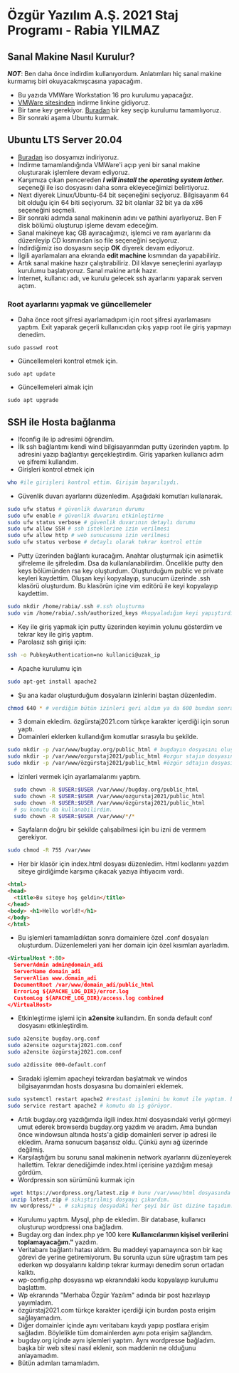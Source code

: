# Özgür Yazılım A.Ş. 2021 Staj Programı - Rabia YILMAZ

## Sanal Makine Nasıl Kurulur?
***NOT***: Ben daha önce indirdim kullanıyordum. Anlatımları hiç sanal makine kurmamış biri okuyacakmışcasına yapacağım.
* Bu yazıda VMWare Workstation 16 pro kurulumu yapacağız.
* [VMWare sitesinden](https://www.vmware.com/products/workstation-pro/workstation-pro-evaluation.html) indirme linkine gidiyoruz.
* Bir tane key gerekiyor. [Buradan](https://gist.github.com/gopalindians/ec3f3076f185b98353f514b26ed76507) bir key seçip kurulumu tamamlıyoruz.
* Bir sonraki aşama Ubuntu kurmak.

## Ubuntu LTS Server 20.04
* [Buradan](https://ubuntu.com/download/server/step2) iso dosyamızı indiriyoruz.
* İndirme tamamlandığında VMWare'i açıp yeni bir sanal makine oluşturarak işlemlere devam ediyoruz.
* Karşımıza çıkan pencereden ***I will install the operating system lather.*** seçeneği ile iso dosyasını daha sonra ekleyeceğimizi belirtiyoruz.
* Next diyerek Linux/Ubuntu-64 bit seçeneğini seçiyoruz. Bilgisayarım 64 bit olduğu için 64 biti seçiyorum. 32 bit olanlar 32 bit ya da x86 seçeneğini seçmeli.
* Bir sonraki adımda sanal makinenin adını ve pathini ayarlıyoruz. Ben F disk bölümü oluşturup işleme devam edeceğim.
* Sanal makineye kaç GB ayıracağımızı, işlemci ve ram ayarlarını da düzenleyip CD kısmından iso file seçeneğini seçiyoruz.
* İndirdiğimiz iso dosyasını seçip **OK** diyerek devam ediyoruz.
* İlgili ayarlamaları ana ekranda **edit machine** kısmından da yapabiliriz.
* Artık sanal makine hazır çalıştırabiliriz. Dil klavye seneçlerini ayarlayıp kurulumu başlatıyoruz. Sanal makine artık hazır.
* İnternet, kullanıcı adı, ve kurulu gelecek ssh ayarlarını yaparak serverı açtım.

### Root ayarlarını yapmak ve güncellemeler
* Daha önce root şifresi ayarlamadıpım için root şifresi ayarlamasını yaptım. Exit yaparak geçerli kullanıcıdan çıkış yapıp root ile giriş yapmayı denedim.
```
sudo passwd root
```
* Güncellemeleri kontrol etmek için.
```
sudo apt update
```
* Güncellemeleri almak için
```
sudo apt upgrade
```

## SSH ile Hosta bağlanma
* Ifconfig ile ip adresimi öğrendim.
* İlk ssh bağlantımı kendi wind bilgisayarımdan putty üzerinden yaptım. Ip adresini yazıp bağlantıyı gerçekleştirdim. Giriş yaparken kullanıcı adım ve şifremi kullandım.
* Girişleri kontrol etmek için
```bash
who #ile girişleri kontrol ettim. Girişim başarılıydı.
```
* Güvenlik duvarı ayarlarını düzenledim. Aşağıdaki komutları kullanarak.
```bash
sudo ufw status # güvenlik duvarının durumu
sudo ufw enable # güvenlik duvarını etkinleştirme
sudo ufw status verbose # güvenlik duvarının detaylı durumu
sudo ufw allow SSH # ssh isteklerine izin verilmesi
sudo ufw allow http # web sunucusuna izin verilmesi
sudo ufw status verbose # detaylı olarak tekrar kontrol ettim
```
* Putty üzerinden bağlantı kuracağım. Anahtar oluşturmak  için asimetlik şifreleme ile şifreledim. Dsa da kullanılanabilirdim. Öncelikle putty den keys bölümünden rsa key oluşturdum. Oluşturduğum public ve private keyleri kaydettim. Oluşan keyi kopyalayıp, sunucum üzerinde .ssh klasörü oluşturdum. Bu klasörün içine vim editörü ile keyi kopyalayıp kaydettim.
```bash
sudo mkdir /home/rabia/.ssh #.ssh oluşturma
sudo vim /home/rabia/.ssh/authorized_keys #kopyaladığım keyi yapıştırdım. :wq ile kaydedip çıktım.
```
* Key ile giriş yapmak için putty üzerinden keyimin yolunu gösterdim ve tekrar key ile giriş yaptım.
* Parolasız ssh girişi için:
```bash
ssh -o PubkeyAuthentication=no kullanici@uzak_ip
```
* Apache kurulumu için
```bash
sudo apt-get install apache2
```
* Şu ana kadar oluşturduğum dosyaların izinlerini baştan düzenledim.
```bash
chmod 640 * # verdiğim bütün izinleri geri aldım ya da 600 bundan sonra sudo su ile devam etmek zorunda kaldım.
```
* 3 domain ekledim. özgürstaj2021.com türkçe karakter içerdiği için sorun yaptı.
* Domainleri eklerken kullandığım komutlar sırasıyla bu şekilde.
```bash
sudo mkdir -p /var/www/bugday.org/public_html # bugdayın dosyasını oluşturdum.
sudo mkdir -p /var/www/ozgurstaj2021/public_html #ozgur stajın dosyasını oluşturdum.
sudo mkdir -p /var/www/özgürstaj2021/public_html #özgür sdtajın dosyasını oluşturdum.
```
  * İzinleri vermek için ayarlamalarımı yaptım.
  ```bash
    sudo chown -R $USER:$USER /var/www//bugday.org/public_html
    sudo chown -R $USER:$USER /var/www/ozgurstaj2021/public_html
    sudo chown -R $USER:$USER /var/www/özgürstaj2021/public_html
    # şu komutu da kullanabilirdim.
    sudo chown -R $USER:$USER /var/www/*/*
  ```
  * Sayfaların doğru bir şekilde çalışabilmesi için bu izni de vermem gerekiyor.
  ```bash
  sudo chmod -R 755 /var/www
  ```
  * Her bir klasör için index.html dosyası düzenledim. Html kodlarını yazdım siteye girdiğimde karşıma çıkacak yazıya ihtiyacım vardı.
  ```Html
  <html>
  <head>
    <title>Bu siteye hoş geldin</title>
  </head>
  <body> <h1>Hello world!</h1>
  </body>
</html>
```
  * Bu işlemleri tamamladıktan sonra domainlere özel .conf dosyaları oluşturdum. Düzenlemeleri yani her domain için özel kısımları ayarladım.
  ```xml
  <VirtualHost *:80>
    ServerAdmin admin@domain_adi
    ServerName domain_adi
    ServerAlias www.domain_adi
    DocumentRoot /var/www/domain_adi/public_html
    ErrorLog ${APACHE_LOG_DIR}/error.log
    CustomLog ${APACHE_LOG_DIR}/access.log combined
</VirtualHost>
  ```
  * Etkinleştirme işlemi için **a2ensite** kullandım. En sonda default conf dosyasını etkinleştirdim.
  ```bash
  sudo a2ensite bugday.org.conf
  sudo a2ensite ozgurstaj2021.com.conf
  sudo a2ensite özgürstaj2021.com.conf

  sudo a2dissite 000-default.conf
  ```
  * Sıradaki işlemim apacheyi tekrardan başlatmak ve windos bilgisayarımdan hosts dosyasına bu domainleri eklemek.
  ```bash
  sudo systemctl restart apache2 #restast işlemini bu komut ile yaptım. bunun yerine
  sudo service restart apache2 # komutu da iş görüyor.
  ```
  * Artık bugday.org yazdığımda ilgili index.html dosyasındaki veriyi görmeyi umut ederek browserda bugday.org yazdım ve aradım. Ama bundan önce windowsun altında hosts'a gidip domainleri server ip adresi ile ekledim. Arama sonucum başarısız oldu. Çünkü aynı ağ üzerinde değilmiş.
  * Karşılaştığım bu sorunu sanal makinenin network ayarlarını düzenleyerek hallettim. Tekrar denediğimde index.html içerisine yazdığım mesajı gördüm.
  * Wordpressin son sürümünü kurmak için
  ```bash
   wget https://wordpress.org/latest.zip # bunu /var/www/html dosyasında yapıyorum. Serverın ip adresini yazınca direkt açılması için.
   unzip latest.zip # sıkıştırılmış dosyayı çıkardım.
   mv wordpress/* . # sıkışmış dosyadaki her şeyi bir üst dizine taşıdım. Böylelikle domaini yazınca direkt wp indirebileceğim.
  ```
* Kurulumu yaptım. Mysql, php de ekledim. Bir database, kullanıcı oluşturup wordpressi ona bağladım.
* Bugday.org dan index.php ye 100 kere **Kullanıcılarımın kişisel verilerini toplamayacağım."** yazdım.
* Veritabanı bağlantı hatası aldım. Bu maddeyi yapamayınca son bir kaç görevi de yerine getiremiyorum. Bu sorunla uzun süre uğraştım tam pes ederken wp dosyalarını kaldırıp tekrar kurmayı denedim sorun ortadan kalktı.
* wp-config.php dosyasına wp ekranındaki kodu kopyalayıp kurulumu başlattım.
* Wp ekranında "Merhaba Özgür Yazılım" adında bir post hazırlayıp yayımladım.
* özgürstaj2021.com türkçe karakter içerdiği için burdan posta erişim sağlayamadım.
* Diğer domainler içinde aynı veritabanı kaydı yapıp postlara erişim sağladım. Böylelikle tüm domainlerden aynı pota erişim sağlandım.
* bugday.org içinde aynı işlemleri yaptım. Aynı wordpresse bağladım. başka bir web sitesi nasıl eklenir, son maddenin ne olduğunu anlayamadım.
* Bütün adımları tamamladım.
